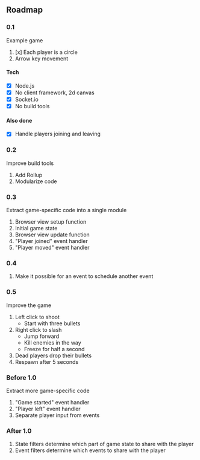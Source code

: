 ## Roadmap

### 0.1

Example game

1. [x] Each player is a circle
2. Arrow key movement

#### Tech
- [x] Node.js
- [x] No client framework, 2d canvas
- [x] Socket.io
- [x] No build tools

#### Also done
- [x] Handle players joining and leaving

### 0.2

Improve build tools

1. Add Rollup
2. Modularize code

### 0.3

Extract game-specific code into a single module

1. Browser view setup function
2. Initial game state
3. Browser view update function
4. "Player joined" event handler
5. "Player moved" event handler

### 0.4

1. Make it possible for an event
  to schedule another event

### 0.5

Improve the game

1. Left click to shoot
   - Start with three bullets
2. Right click to slash
   - Jump forward
   - Kill enemies in the way
   - Freeze for half a second
3. Dead players drop their bullets
4. Respawn after 5 seconds

### Before 1.0

Extract more game-specific code

1. "Game started" event handler
2. "Player left" event handler
3. Separate player input from events

### After 1.0

1. State filters determine which part of game state
   to share with the player
2. Event filters determine which events
   to share with the player
